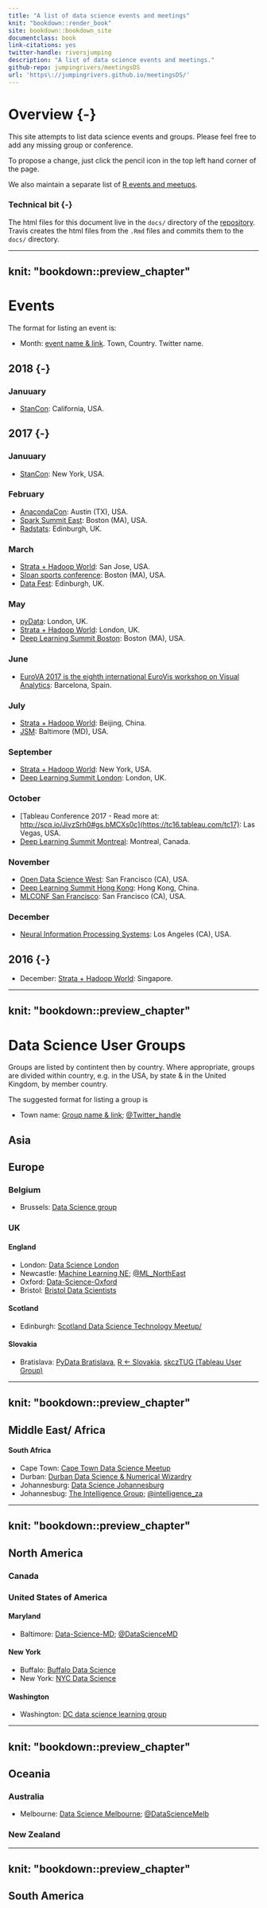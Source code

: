 ```yaml
--- 
title: "A list of data science events and meetings"
knit: "bookdown::render_book"
site: bookdown::bookdown_site
documentclass: book
link-citations: yes
twitter-handle: riversjumping
description: "A list of data science events and meetings."
github-repo: jumpingrivers/meetingsDS
url: 'https\://jumpingrivers.github.io/meetingsDS/'
---
```


# Overview {-}

This site attempts to list data science events and groups. Please 
feel free to add any missing group or conference. 

To propose a change, just click the pencil icon in the top left hand corner of the page.

We also maintain a separate list of [R events and meetups](https://jumpingrivers.github.io/meetingsR/).



### Technical bit {-}

The html files for this document live in the `docs/` directory of the [repository](https://github.com/jumpingrivers/meetingsDS/). Travis
creates the html files from the `.Rmd` files and commits them to the `docs/` directory.

<!--chapter:end:index.Rmd-->

---
knit: "bookdown::preview_chapter"
---

# Events

The format for listing an event is:

  * Month: [event name & link](http://www.example.com). Town, Country. Twitter name.

## 2018 {-}

### Januuary

 * [StanCon](http://mc-stan.org/events/stancon2018/): California, USA.
 
## 2017 {-}

### Januuary

  * [StanCon](http://mc-stan.org/events/stancon.html): New York, USA.

### February

  * [AnacondaCon](https://anacondacon17.io/): Austin (TX), USA.
  * [Spark Summit East](https://spark-summit.org/east-2017/): Boston (MA), USA.
  * [Radstats](http://www.radstats.org.uk/conference): Edinburgh, UK.

### March

  * [Strata + Hadoop World](http://conferences.oreilly.com/strata): San Jose, USA.
  * [Sloan sports conference](http://www.sloansportsconference.com/): Boston (MA), USA.
  * [Data Fest](http://www.datafest.global/): Edinburgh, UK.

### May

  * [pyData](http://pydata.org/events.html): London, UK.
  * [Strata + Hadoop World](http://conferences.oreilly.com/strata): London, UK.
  * [Deep Learning Summit Boston](https://www.re-work.co/events/deep-learning-summit-boston-2017): Boston (MA), USA.

### June 

  * [EuroVA 2017 is the eighth international EuroVis workshop on Visual Analytics](http://www.eurova.org/): Barcelona, Spain.

### July

  * [Strata + Hadoop World](http://conferences.oreilly.com/strata): Beijing, China.
  * [JSM](https://ww2.amstat.org/meetings/jsm/2017/index.cfm): Baltimore (MD), USA.

### September

  * [Strata + Hadoop World](http://conferences.oreilly.com/strata): New York, USA.
  * [Deep Learning Summit London](https://www.re-work.co/events/deep-learning-summit-london-2017): London, UK.

### October

  * [Tableau Conference 2017 - Read more at: http://scq.io/JivzSrh0#gs.bMCXs0c](https://tc16.tableau.com/tc17): Las Vegas, USA.
  * [Deep Learning Summit Montreal](https://www.re-work.co/events/deep-learning-summit-montreal-canada-2017): Montreal, Canada.

### November

  * [Open Data Science West](http://www.odsc.com/california): San Francisco (CA), USA.
  * [Deep Learning Summit Hong Kong](https://www.re-work.co/events/deep-learning-summit-hong-kong-2017): Hong Kong, China.
  * [MLCONF San Francisco](http://mlconf.com/events/san-francisco-ca-2): San Francisco (CA), USA.

### December

  * [Neural Information Processing Systems](https://nips.cc/Conferences/2017): Los Angeles (CA), USA.

## 2016 {-}

  * December: [Strata + Hadoop World](http://conferences.oreilly.com/strata): Singapore.

<!--chapter:end:01-events.Rmd-->

---
knit: "bookdown::preview_chapter"
---

# Data Science User Groups

Groups are listed by contintent then by country. Where appropriate, groups are 
divided within country, e.g. in the USA, by state & in the United Kingdom, by member country.

The suggested format for listing a group is

  * Town name: [Group name & link](http://www.example.com/); [\@Twitter_handle](http://www.example.com/)


<!--chapter:end:02_groups_aaa.Rmd-->

## Asia


<!--chapter:end:02_groups_asia.Rmd-->

## Europe

### Belgium

  * Brussels: [Data Science group](https://www.meetup.com/Data-Science-Community-Meetup/events/223397829/)

### UK

#### England

  * London: [Data Science London](https://www.meetup.com/Data-Science-London/)
  * Newcastle: [Machine Learning NE](https://twitter.com/ML_NorthEast); [\@ML_NorthEast](https://twitter.com/ML_NorthEast)
  * Oxford: [Data-Science-Oxford](http://www.meetup.com/Data-Science-Oxford/)
  * Bristol: [Bristol Data Scientists](https://www.bristoldatascientists.org/)
  
#### Scotland

  * Edinburgh: [Scotland Data Science Technology Meetup/](https://www.meetup.com/Scotland-Data-Science-Technology-Meetup/)

#### Slovakia
  * Bratislava: [PyData Bratislava](https://www.meetup.com/PyData-Bratislava/), [R <- Slovakia](https://www.facebook.com/groups/931707906955080/), [skczTUG (Tableau User Group)](https://community.tableau.com/groups/czech-and-slovak)

<!--chapter:end:02_groups_europe.Rmd-->

---
knit: "bookdown::preview_chapter"
---

## Middle East/ Africa

#### South Africa

  * Cape Town: [Cape Town Data Science Meetup](http://www.meetup.com/Cape-Town-Data-Science-Meetup/)
  * Durban: [Durban Data Science & Numerical Wizardry](http://www.meetup.com/Durban-Data-Science-Numerical-Wizardry/)
  * Johannesburg: [Data Science Johannesburg](http://www.meetup.com/Data-Science-Johannesburg/)
  * Johannesbug: [The Intelligence Group](http://www.meetup.com/The-Intelligence-Group-Johannesburg/); [\@intelligence_za](https://twitter.com/intelligence_za)
  

<!--chapter:end:02_groups_middle_east_africa.Rmd-->

---
knit: "bookdown::preview_chapter"
---

## North America

### Canada 
  

### United States of America

#### Maryland 

  * Baltimore: [Data-Science-MD](https://www.meetup.com/Data-Science-MD/); [\@DataScienceMD](https://twitter.com/DataScienceMD)

#### New York 

  * Buffalo: [Buffalo Data Science](https://bufdatascience.github.io/)
  * New York: [NYC Data Science](https://www.meetup.com/NYC-Data-Science/)
  
#### Washington

  * Washington: [DC data science learning group](https://www.meetup.com/DC-Data-Science-Learning-Group/)
  
  

<!--chapter:end:02_groups_north_america.Rmd-->

---
knit: "bookdown::preview_chapter"
---

## Oceania

### Australia

  * Melbourne: [Data Science Melbourne](http://www.datasciencemelbourne.com/); [\@DataScienceMelb](https://twitter.com/DataScienceMelb)

### New Zealand


<!--chapter:end:02_groups_oceania.Rmd-->

---
knit: "bookdown::preview_chapter"
---

## South America


<!--chapter:end:02_groups_south_america.Rmd-->

